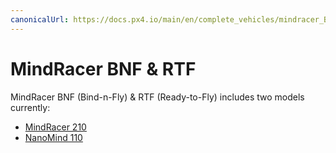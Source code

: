 ```yaml
---
canonicalUrl: https://docs.px4.io/main/en/complete_vehicles/mindracer_BNF_RTF
---
```


# MindRacer BNF & RTF

MindRacer BNF (Bind-n-Fly) & RTF (Ready-to-Fly) includes two models currently:

* [MindRacer 210](../complete_vehicles/mindracer210.md)
* [NanoMind 110](../complete_vehicles/nanomind110.md)


